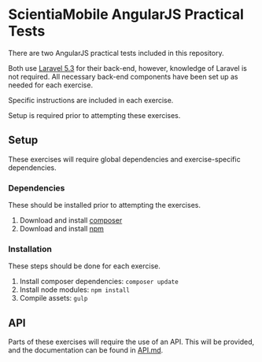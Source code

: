 # ScientiaMobile AngularJS Practical Tests

There are two AngularJS practical tests included in this repository.

Both use [Laravel 5.3](https://laravel.com/docs/5.3) for their back-end, however, knowledge of Laravel is not required. All necessary back-end components have been set up as needed for each exercise.

Specific instructions are included in each exercise.

Setup is required prior to attempting these exercises.

## Setup
These exercises will require global dependencies and exercise-specific dependencies.

### Dependencies
These should be installed prior to attempting the exercises.

1. Download and install [composer](https://getcomposer.org/)
2. Download and install [npm](https://www.npmjs.com/get-npm)

### Installation
These steps should be done for each exercise.

1. Install composer dependencies:
`composer update`
2. Install node modules:
`npm install`
3. Compile assets:
`gulp`

## API

Parts of these exercises will require the use of an API. This will be provided, and the documentation can be found in [API.md](API.md).
